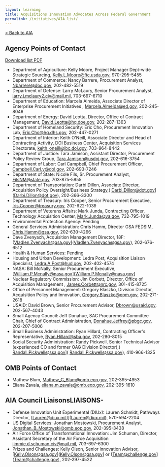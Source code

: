 ```yaml
---
layout: learning
title: Acquisitions Innovation Advocates Across Federal Government
permalink: /initiatives/AIA_list/
---
```

[< Back to AIA](/techfar-hub-v2/initiatives/AIA/)

## Agency Points of Contact

<a class="usa-button" target="_blank" href="/techfar-hub-v2/assets/files/AIA_List.pdf">Download list PDF</a>

-	Department of Agriculture: Kelly Moore, Project Manager Dept-wide Strategic Sourcing, [Kelly.L.Moore@ftc.usda.gov](Kelly.L.Moore@ftc.usda.gov), 970-295-5455
-	Department of Commerce: Nancy Barrere, Procurement Analyst, [Nbarrere@doc.gov](Nbarrere@doc.gov), 202-482-5519
 - Department of Defense: Larry McLaury, Senior Procurement Analyst, [larry.j.mclaury2.civ@mail.mil](larry.j.mclaury2.civ@mail.mil), 703-697-6710
 -   Department of Education: Marcela Almeida, Associate Director of Enterprise Procurement Initiatives , [Marcela.Almeida@ed.gov](Marcela.Almeida@ed.gov), 202-245-8048
 - Department of Energy: David Leotta, Director, Office of Contract Management, [David.Leotta@hq.doe.gov](David.Leotta@hq.doe.gov), 202-287-1363
 - Department of Homeland Security: Eric Cho, Procurement Innovation Lab, [Eric.Cho@hq.dhs.gov](Eric.Cho@hq.dhs.gov), 202-447-0271
 - Department of Interior: Keith O'Neill, Associate Director and Head of Contracting Activity, DOI Business Center, Acquisition Services Directorate, [keith_oneill@ibc.doi.gov](keith_oneill@ibc.doi.gov), 703-964-8442
 -   Department of Justice: Tara Jamison, Assistant Director, Procurement Policy Review Group, [Tara.Jamison@usdoj.gov](Tara.Jamison@usdoj.gov), 202-616-3754
 - Department of Labor: Carl Campbell, Chief Procurement Officer, [Campbell.Carl.v@dol.gov](Campbell.Carl.v@dol.gov), 202-693-7246
 - Department of State: Nicole Fils, Sr. Procurement Analyst, [FilsNM@state.gov](FilsNM@state.gov), 703-875-5855
 - Department of Transportation: Darbi Dillon, Associate Director, Acquisition Policy Oversight/Business Strategy,( Darbi.Dillon@dot.gov](Darbi.Dillon@dot.gov), 202-366-3300
 -  Department of Treasury: Iris Cooper, Senior Procurement Executive, [Iris.Cooper@treasury.gov](Iris.Cooper@treasury.gov), 202-622-1039
 -  Department of Veterans Affairs: Mark Junda, Contracting Officer, Technology Acquisition Center, [Mark.Junda@va.gov](Mark.Junda@va.gov), 732-795-1019
 -  Environmental Protection Agency: Pending
 - General Services Administration: Chris Hamm, Director GSA FEDSIM, [Chris.Hamm@gsa.gov](Mark.Junda@va.gov), 202-630-4266
-	Dave Zvenyach, Acquisition Management Director, 18F: (Vladlen.Zvenyach@gsa.gov](Vladlen.Zvenyach@gsa.gov), 202-676-6512
 -  Health & Human Services: Pending
 -  Housing and Urban Development: Ledra Post, Acquisition Liaison Specialist, [Ledra.A.Post@hud.gov](Ledra.A.Post@hud.gov), 202-402-4574
 - NASA: Bill McNally, Senior Procurement Executive, [William.P.Mcnally@nasa.gov](William.P.Mcnally@nasa.gov]  
 - Nuclear Regulatory Commission: Jim Corbett, Director, Office of Acquisition Management , [James.Corbett@nrc.gov](James.Corbett@nrc.gov), 301-415-8725
 - Office of Personnel Management: Gregory Blaszko, Division Director, Acquisition Policy and Innovation, [Gregory.Blaszko@opm.gov](Gregory.Blaszko@opm.gov), 202-271-2618
 - USAID: David Brown, Senior Procurement Advisor, [Dbrown@usaid.gov](Dbrown@usaid.gov), 202-567-4043
 - Small Agency Council: Jeff Donahue, SAC Procurement Committee Chair, Chief of Contract Administration, [Donahue.Jeffrey@pbgc.gov](Donahue.Jeffrey@pbgc.gov), 202-207-5006
 -  Small Business Administration: Ryan Hillard, Contracting Officer's Representative, [Ryan.Hillard@sba.gov](Ryan.Hillard@sba.gov), 202-280-8015
 -  Social Security Administration: Randy Pickwell, Senior Technical Advisor (experienced CO and former OAG Division Director),( Randall.Pickwell@ssa.gov]( Randall.Pickwell@ssa.gov), 410-966-1325


## OMB Points of Contact
-	Mathew Blum, [Mathew_C_Blum@omb.eop.gov](Mathew_C_Blum@omb.eop.gov), 202-395-4953
-	Eliana Zavala, [eliana.m.zavala@omb.eop.gov](eliana.m.zavala@omb.eop.gov), 202-395-1610

## AIA Council LiaisonsLIAISONS-   
-	Defense Innovation Unit Experimental (DIUx): Lauren Schmidt, Pathways Director, [Lauren@diux.mil]](Lauren@diux.mil), 570-594-2204
-	US Digital Services: Jonathan Mostowski, Procurement Analyst, [Jonathan_B_Mostowski@omb.eop.gov](Jonathan_B_Mostowski@omb.eop.gov), 202-395-3438
-	Air Force Office of Transformational Innovation: Jim Schuman, Director, Assistant Secretary of the Air Force Acquisition	[jimmie.d.schuman.civ@mail.mil](jimmie.d.schuman.civ@mail.mil), 703-697-6300
-	Prizes and Challenges: Kelly Olson, Senior Innovation Advisor, [Kelly.Olson@gsa.gov](Kelly.Olson@gsa.gov] or (Team@challenge.gov](Team@challenge.gov), 202-297-4522

